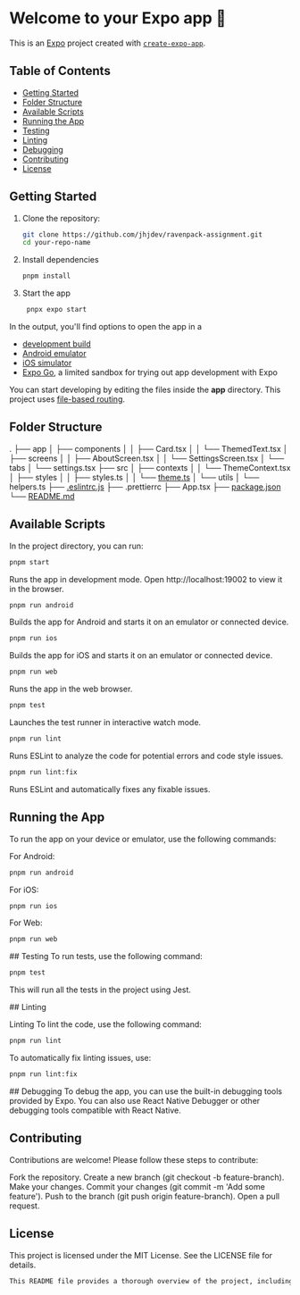 # Welcome to your Expo app 👋

This is an [Expo](https://expo.dev) project created with [`create-expo-app`](https://www.npmjs.com/package/create-expo-app).

## Table of Contents

- [Getting Started](#getting-started)
- [Folder Structure](#folder-structure)
- [Available Scripts](#available-scripts)
- [Running the App](#running-the-app)
- [Testing](#testing)
- [Linting](#linting)
- [Debugging](#debugging)
- [Contributing](#contributing)
- [License](#license)

## Getting Started

1. Clone the repository:

   ```sh
   git clone https://github.com/jhjdev/ravenpack-assignment.git
   cd your-repo-name

   ```

1. Install dependencies

   ```bash
   pnpm install
   ```

1. Start the app

   ```bash
    pnpx expo start
   ```

In the output, you'll find options to open the app in a

- [development build](https://docs.expo.dev/develop/development-builds/introduction/)
- [Android emulator](https://docs.expo.dev/workflow/android-studio-emulator/)
- [iOS simulator](https://docs.expo.dev/workflow/ios-simulator/)
- [Expo Go](https://expo.dev/go), a limited sandbox for trying out app development with Expo

You can start developing by editing the files inside the **app** directory. This project uses [file-based routing](https://docs.expo.dev/router/introduction).

## Folder Structure

.
├── app
│ ├── components
│ │ ├── Card.tsx
│ │ └── ThemedText.tsx
│ ├── screens
│ │ ├── AboutScreen.tsx
│ │ └── SettingsScreen.tsx
│ └── tabs
│ └── settings.tsx
├── src
│ ├── contexts
│ │ └── ThemeContext.tsx
│ ├── styles
│ │ ├── styles.ts
│ │ └── [theme.ts](http://_vscodecontentref_/1)
│ └── utils
│ └── helpers.ts
├── [.eslintrc.js](http://_vscodecontentref_/2)
├── .prettierrc
├── App.tsx
├── [package.json](http://_vscodecontentref_/3)
└── [README.md](http://_vscodecontentref_/4)

## Available Scripts

In the project directory, you can run:

```bash
pnpm start
```

Runs the app in development mode. Open http://localhost:19002 to view it in the browser.

```bash
pnpm run android
```

Builds the app for Android and starts it on an emulator or connected device.

```bash
pnpm run ios
```

Builds the app for iOS and starts it on an emulator or connected device.

```bash
pnpm run web
```

Runs the app in the web browser.

```bash
pnpm test
```

Launches the test runner in interactive watch mode.

```bash
pnpm run lint
```

Runs ESLint to analyze the code for potential errors and code style issues.

```bash
pnpm run lint:fix
```

Runs ESLint and automatically fixes any fixable issues.

## Running the App

To run the app on your device or emulator, use the following commands:

For Android:

```bash
pnpm run android
```

For iOS:

```bash
pnpm run ios
```

For Web:

```bash
pnpm run web
```

## Testing
To run tests, use the following command:

```bash
pnpm test
```

This will run all the tests in the project using Jest.

## Linting

Linting
To lint the code, use the following command:

```bash
pnpm run lint
```

To automatically fix linting issues, use:

```bash
pnpm run lint:fix
```

## Debugging
To debug the app, you can use the built-in debugging tools provided by Expo. You can also use React Native Debugger or other debugging tools compatible with React Native.

## Contributing

Contributions are welcome! Please follow these steps to contribute:

Fork the repository.
Create a new branch (git checkout -b feature-branch).
Make your changes.
Commit your changes (git commit -m 'Add some feature').
Push to the branch (git push origin feature-branch).
Open a pull request.

## License

This project is licensed under the MIT License. See the LICENSE file for details.

```bash
This README file provides a thorough overview of the project, including instructions for getting started, the folder structure, available scripts, and commands for running, testing, linting, and debugging the project.
```
